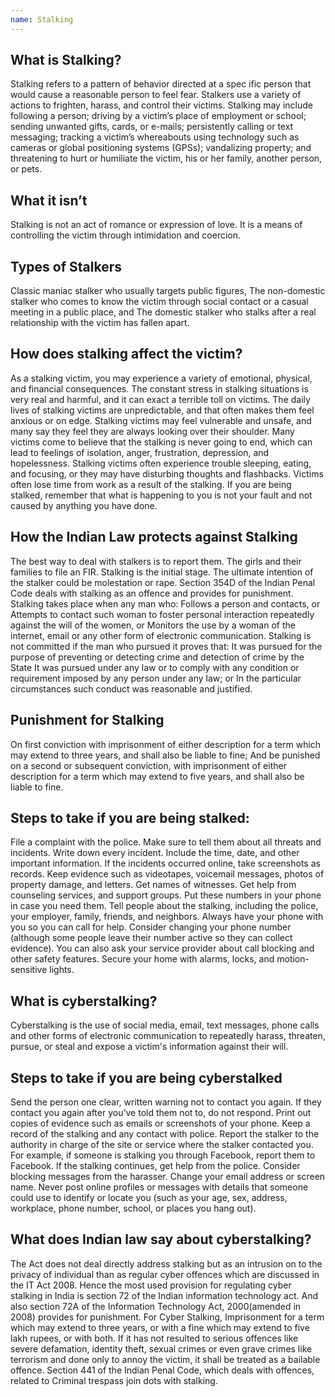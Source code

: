 ```yaml
---
name: Stalking
---
```


## What is Stalking?

Stalking refers to a pattern of behavior directed at a spec ific person that would cause a reasonable person to feel fear. Stalkers use a variety of actions to frighten, harass, and control their victims. Stalking may include following a person; driving by a victim’s place of employment or school; sending unwanted gifts, cards, or e-mails; persistently calling or text messaging; tracking a victim’s whereabouts using technology such as cameras or global positioning systems (GPSs); vandalizing property; and threatening to hurt or humiliate the victim, his or her family, another person, or pets.

## What it isn’t

Stalking is not an act of romance or expression of love. It is a means of controlling the victim through intimidation and coercion.

## Types of Stalkers

Classic maniac stalker who usually targets public figures,
The non-domestic stalker who comes to know the victim through social contact or a casual meeting in a public place, and
The domestic stalker who stalks after a real relationship with the victim has fallen apart.

## How does stalking affect the victim?

As a stalking victim, you may experience a variety of emotional, physical, and financial consequences. The constant stress in stalking situations is very real and harmful, and it can exact a terrible toll on victims.
The daily lives of stalking victims are unpredictable, and that often makes them feel anxious or on edge. Stalking victims may feel vulnerable and unsafe, and many say they feel they are always looking over their shoulder. Many victims come to believe that the stalking is never going to end, which can lead to feelings of isolation, anger, frustration, depression, and hopelessness.
Stalking victims often experience trouble sleeping, eating, and focusing, or they may have disturbing thoughts and flashbacks. Victims often lose time from work as a result of the stalking. 
If you are being stalked, remember that what is happening to you is not your fault and not caused by anything you have done.

## How the Indian Law protects against Stalking

The best way to deal with stalkers is to report them. The girls and their families to file an FIR. Stalking is the initial stage. The ultimate intention of the stalker could be molestation or rape.
Section 354D of the Indian Penal Code deals with stalking as an offence and provides for punishment.
Stalking takes place when any man who:
Follows a person and contacts, or
Attempts to contact such woman to foster personal interaction repeatedly against the will of the women, or
Monitors the use by a woman of the internet, email or any other form of electronic communication.
 Stalking is not committed if the man who pursued it proves that:
It was pursued for the purpose of preventing or detecting crime and detection of crime by the State
It was pursued under any law or to comply with any condition or requirement imposed by any person under any law; or
In the particular circumstances such conduct was reasonable and justified.

## Punishment for Stalking
On first conviction with imprisonment of either description for a term which may extend to three years, and shall also be liable to fine;
And be punished on a second or subsequent conviction, with imprisonment of either description for a term which may extend to five years, and shall also be liable to fine.

## Steps to take if you are being stalked:
File a complaint with the police. Make sure to tell them about all threats and incidents.
Write down every incident. Include the time, date, and other important information. If the incidents occurred online, take screenshots as records.
Keep evidence such as videotapes, voicemail messages, photos of property damage, and letters.
Get names of witnesses.
Get help from counseling services, and support groups. Put these numbers in your phone in case you need them.
Tell people about the stalking, including the police, your employer, family, friends, and neighbors.
Always have your phone with you so you can call for help.
Consider changing your phone number (although some people leave their number active so they can collect evidence). You can also ask your service provider about call blocking and other safety features.
Secure your home with alarms, locks, and motion-sensitive lights.

## What is cyberstalking?
Cyberstalking is the use of social media, email, text messages, phone calls and other forms of electronic communication to repeatedly harass, threaten, pursue, or steal and expose a victim's information against their will.

## Steps to take if you are being cyberstalked
Send the person one clear, written warning not to contact you again.
If they contact you again after you’ve told them not to, do not respond.
Print out copies of evidence such as emails or screenshots of your phone. Keep a record of the stalking and any contact with police.
Report the stalker to the authority in charge of the site or service where the stalker contacted you. For example, if someone is stalking you through Facebook, report them to Facebook.
If the stalking continues, get help from the police. 
Consider blocking messages from the harasser.
Change your email address or screen name.
Never post online profiles or messages with details that someone could use to identify or locate you (such as your age, sex, address, workplace, phone number, school, or places you hang out).

## What does Indian law say about cyberstalking?
The Act does not deal directly address stalking but as an intrusion on to the privacy of individual than as regular cyber offences which are discussed in the IT Act 2008. Hence the most used provision for regulating cyber stalking in India is section 72 of the Indian information technology act.
And also section 72A of the Information Technology Act, 2000(amended in 2008) provides for punishment.
For Cyber Stalking, Imprisonment for a term which may extend to three years, or with a fine which may extend to five lakh rupees, or with both.
If it has not resulted to serious offences like severe defamation, identity theft, sexual crimes or even grave crimes like terrorism and done only to annoy the victim, it shall be treated as a bailable offence.
Section 441 of the Indian Penal Code, which deals with offences, related to Criminal trespass join dots with stalking.






